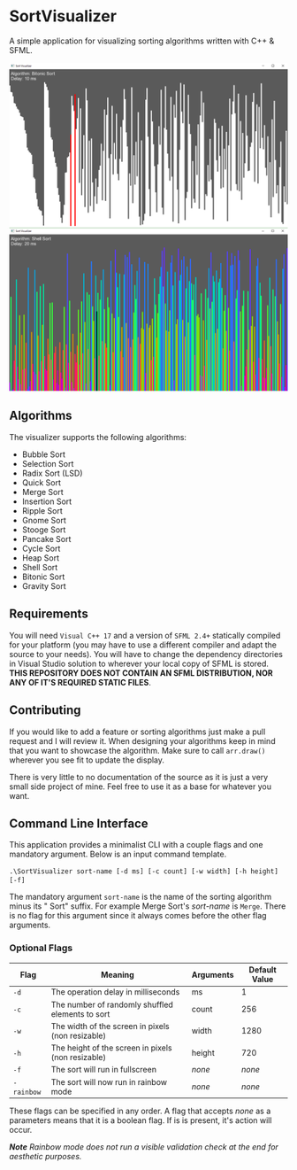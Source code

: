 # SortVisualizer

A simple application for visualizing sorting algorithms written with C++ & SFML.

<img src="images/normal.png"/>
<img src="images/rainbow.png"/>

## Algorithms

The visualizer supports the following algorithms:

 - Bubble Sort
 - Selection Sort
 - Radix Sort (LSD)
 - Quick Sort
 - Merge Sort
 - Insertion Sort
 - Ripple Sort
 - Gnome Sort
 - Stooge Sort
 - Pancake Sort
 - Cycle Sort
 - Heap Sort
 - Shell Sort
 - Bitonic Sort
 - Gravity Sort

## Requirements

You will need `Visual C++ 17` and a version of `SFML 2.4+` statically compiled for your platform (you may have to use a different compiler and adapt the source to your needs).  You will have to change the dependency directories in Visual Studio solution to wherever your local copy of SFML is stored. **THIS REPOSITORY DOES NOT CONTAIN AN SFML DISTRIBUTION, NOR ANY OF IT'S REQUIRED STATIC FILES**.

## Contributing

If you would like to add a feature or sorting algorithms just make a pull request and I will review it.  When designing your algorithms keep in mind that you want to showcase the algorithm.  Make sure to call `arr.draw()` wherever you see fit to update the display.

There is very little to no documentation of the source as it is just a very small side project of mine.  Feel free to use it as a base for whatever you want. 

## Command Line Interface

This application provides a minimalist CLI with a couple flags and one mandatory argument.  Below is an input
command template.

	.\SortVisualizer sort-name [-d ms] [-c count] [-w width] [-h height] [-f]

The mandatory argument `sort-name` is the name of the sorting algorithm minus its " Sort" suffix.  For example Merge Sort's *sort-name* is `Merge`. There is no flag for this argument since it always comes before the other flag arguments.

### Optional Flags

| Flag | Meaning | Arguments | Default Value |
| ---- | ------- | --------- | ------------- |
| `-d` | The operation delay in milliseconds | ms | 1 |
| `-c` | The number of randomly shuffled elements to sort | count | 256 |
| `-w` | The width of the screen in pixels (non resizable) | width | 1280 |
| `-h` | The height of the screen in pixels (non resizable) | height | 720 |
| `-f` | The sort will run in fullscreen | *none*  | *none* |
| `-rainbow` | The sort will now run in rainbow mode | *none* | *none* |

These flags can be specified in any order.  A flag that accepts *none* as a parameters means that it is a boolean flag.
If is is present, it's action will occur.

***Note*** *Rainbow mode does not run a visible validation check at the end for aesthetic purposes.*